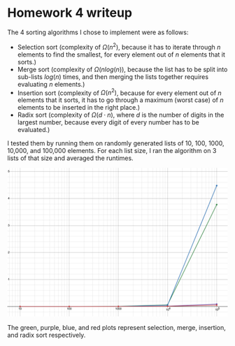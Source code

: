 # Homework 4 writeup

The 4 sorting algorithms I chose to implement were as follows:
* Selection sort (complexity of $\Omega(n^2)$, because it has to iterate through $n$ elements to find the smallest, for every element out of $n$ elements that it sorts.)
* Merge sort (complexity of $\Omega(nlog(n))$, because the list has to be split into sub-lists $log(n)$ times, and then merging the lists together requires evaluating $n$ elements.)
* Insertion sort (complexity of $\Omega(n^2)$, because for every element out of $n$ elements that it sorts, it has to go through a maximum (worst case) of $n$ elements to be inserted in the right place.)
* Radix sort (complexity of $\Omega(d \cdot n)$, where $d$ is the number of digits in the largest number, because every digit of every number has to be evaluated.)

I tested them by running them on randomly generated lists of 10, 100, 1000, 10,000, and 100,000 elements. For each list size, I ran the algorithm on 3 lists of that size and averaged the runtimes.

![](runtime_plot.png "")

The green, purple, blue, and red plots represent selection, merge, insertion, and radix sort respectively.
